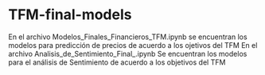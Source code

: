 # TFM-final-models

En el archivo Modelos_Finales_Financieros_TFM.ipynb  se encuentran los modelos para predicción de precios de acuerdo a los ojetivos del TFM
En el archivo Analisis_de_Sentimiento_Final_.ipynb Se encuentran los modelos para el análisis de Sentimiento de acuerdo a los objetivos del TFM
